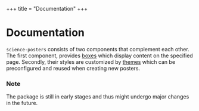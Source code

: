 +++
title = "Documentation"
+++
# Documentation
`science-posters` consists of two components that complement each other.
The first component, provides [boxes](boxes) which display content on the specified page.
Secondly, their styles are customized by [themes](themes) which can be preconfigured and reused when creating new posters.

### Note
The package is still in early stages and thus might undergo major changes in the future.

